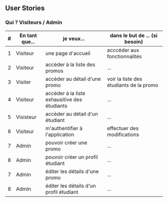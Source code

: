 ## User Stories

### Qui ? Visiteurs / Admin 

|#|En tant que...|je veux...|dans le but de ... (si besoin)|
|-|--------------|----------|------------------------------|
|1|Visiteur|une page d'accueil|acccéder aux fonctionnalités|
|2|Visiteur|accèder à la liste des promos|...|
|3|Visiter|accèder au détail d'une promo|voir la liste des étudiants de la promo|
|4|Visiteur|accèder à la liste exhausitive des étudiants|...|
|5|Visisteur|accèder au détail d'un étudiant|...|
|6|Visiteur|m'authentifier à l'application|effectuer des modifications|
|7|Admin|pouvoir créer une promo|...|
|8|Admin|pouvoir créer un profil étudiant|...|
|7|Admin|éditer les détails d'une promo|...|
|8|Admin|éditer les détails d'un profil étudiant|...|